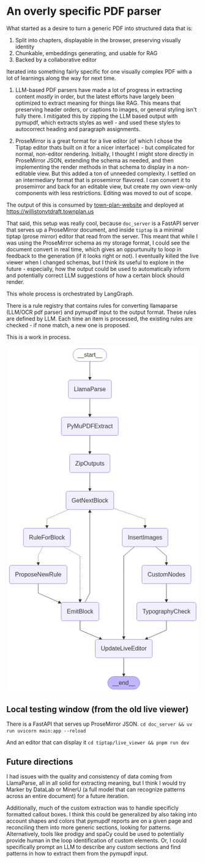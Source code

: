# An overly specific PDF parser

What started as a desire to turn a generic PDF into structured data that is:

1. Split into chapters, displayable in the browser, preserving visually identity
2. Chunkable, embeddings generating, and usable for RAG
3. Backed by a collaborative editor

Iterated into something fairly specific for one visually complex PDF with a lot of learnings along the way for next time.

1. LLM-based PDF parsers have made a lot of progress in extracting content _mostly_ in order, but the latest efforts have largely been optimized to extract meaning for things like RAG. This means that preserving header orders, or captions to images, or general styling isn't fully there. I mitigated this by zipping the LLM based output with pymupdf, which extracts styles as well - and used these styles to autocorrect heading and paragraph assignments.

2. ProseMirror is a great format for a live editor (of which I chose the Tiptap editor thats built on it for a nicer interface) - but complicated for normal, non-editor rendering. Initially, I thought I might store directly in ProseMirror JSON, extending the schema as needed, and then implementing the render methods in that schema to display in a non-editable view. But this added a ton of unneeded complexity. I settled on an intermediary format that is prosemirror flavored. I can convert it to prosemirror and back for an editable view, but create my own view-only components with less restrictions. Editing was moved to out of scope.

The output of this is consumed by [town-plan-website](https://github.com/hanakslr/town-plan-website) and deployed at https://willistonvtdraft.townplan.us

That said, this setup was really cool, because `doc_server` is a FastAPI server that serves up a ProseMirror document, and inside `tiptap` is a minimal tiptap (prose mirror) editor that read from the server. This meant that while I was using the ProseMirror schema as my storage format, I could see the document convert in real time, which gives an oppurtunuity to loop in feedback to the generation (if it looks right or not). I eventually killed the live viewer when I changed schemas, but I think its useful to explore in the future - especially, how the output could be used to automatically inform and potentially correct LLM suggestions of how a certain block should render.

This whole process is orchestrated by LangGraph.

There is a rule registry that contains rules for converting llamaparse (LLM/OCR pdf parser) and pymupdf input to the output format. These rules are defined by LLM. Each time an item is processed, the existing rules are checked - if none match, a new one is proposed.

This is a work in process.

![Pipeline Diagram](pipeline_diagram.png)

## Local testing window (from the old live viewer)

There is a FastAPI that serves up ProseMirror JSON.
`cd doc_server && uv run uvicorn main:app --reload`

And an editor that can display it
`cd tiptap/live_viewer && pnpm run dev`

## Future directions

I had issues with the quality and consistency of data coming from LlamaParse, all in all solid for extracting meaning, but I think I would try Marker by DataLab or MinerU (a full model that can recognize patterns across an entire document) for a future iteration.

Additionally, much of the custom extraction was to handle specificly formatted callout boxes. I think this could be generalized by also taking into account shapes and colors that pymupdf reports are on a given page and reconciling them into more generic sections, looking for patterns. Alternatively, tools like prodigy and spaCy could be used to potentially provide human in the loop identification of custom elements. Or, I could specifically prompt an LLM to describe any custom sections and find patterns in how to extract them from the pymupdf input.

